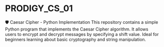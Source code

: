 # PRODIGY_CS_01
🛡️ Caesar Cipher - Python Implementation  This repository contains a simple Python program that implements the Caesar Cipher algorithm. It allows users to encrypt and decrypt messages by specifying a shift value. Ideal for beginners learning about basic cryptography and string manipulation.
